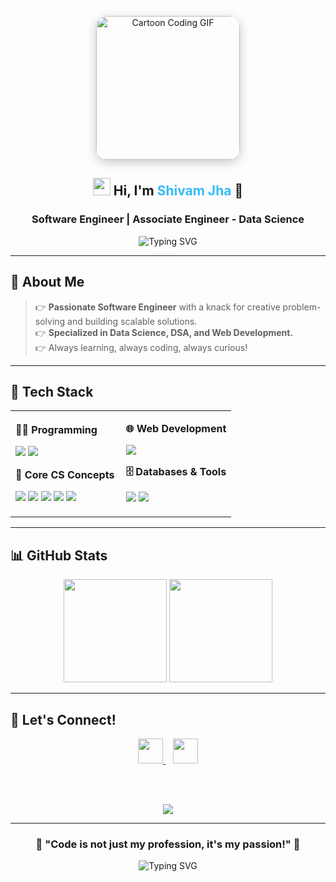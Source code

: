 <p align="center">
  <img src="https://media.giphy.com/media/LMt9638dO8dftAjtco/giphy.gif" alt="Cartoon Coding GIF" width="230" style="border-radius: 18px; box-shadow: 0 4px 16px rgba(0,0,0,0.22);">
</p>

<h2 align="center"><img src="https://img.icons8.com/color/48/000000/rocket--v2.png" width="28"/> Hi, I'm <span style="color:#36BCF7">Shivam Jha</span> 👋</h2>
<h3 align="center"> Software Engineer | Associate Engineer - Data Science</h3>

<div align="center">
  <img src="https://readme-typing-svg.herokuapp.com?font=Fira+Code&weight=500&size=22&pause=1000&color=36BCF7&center=true&vCenter=true&width=600&lines=Problem+Solver+%7C+Code+Enthusiast;Building+Robust+Solutions+with+Code;Driven+by+Curiosity+and+Logic!" alt="Typing SVG" />
</div>

---

## 🚀 About Me

> 👉 **Passionate Software Engineer** with a knack for creative problem-solving and building scalable solutions.  
> 👉 **Specialized in Data Science, DSA, and Web Development.**  
> 👉 Always learning, always coding, always curious!

---

## 🧰 Tech Stack

<table align="center">
<tr>
<td width="50%">

**👨‍💻 Programming**

<p>
<img src="https://img.shields.io/badge/C++-00599C?style=for-the-badge&logo=cplusplus&logoColor=white">
<img src="https://img.shields.io/badge/Python-3776AB?style=for-the-badge&logo=python&logoColor=white">
</p>

**🔎 Core CS Concepts**

<p>
<img src="https://img.shields.io/badge/Data%20Structures-FF6B6B?style=for-the-badge&logo=databricks&logoColor=white">
<img src="https://img.shields.io/badge/Algorithms-4ECDC4?style=for-the-badge&logo=algolia&logoColor=white">
<img src="https://img.shields.io/badge/OOPS-6A1B9A?style=for-the-badge&logo=abstract&logoColor=white">
<img src="https://img.shields.io/badge/Operating%20System-1976D2?style=for-the-badge&logo=windows&logoColor=white">
<img src="https://img.shields.io/badge/DBMS-2E7D32?style=for-the-badge&logo=sqlite&logoColor=white">
</p>

</td>
<td width="50%">

**🌐 Web Development**

<p>
<img src="https://img.shields.io/badge/Web%20Development-20232A?style=for-the-badge&logo=react&logoColor=61DAFB">
</p>

**🗄️ Databases & Tools**

<p>
<img src="https://img.shields.io/badge/SQL-4479A1?style=for-the-badge&logo=mysql&logoColor=white">
<img src="https://img.shields.io/badge/Git-F05032?style=for-the-badge&logo=git&logoColor=white">
</p>

</td>
</tr>
</table>

---

## 📊 GitHub Stats

<p align="center">
  <img src="https://github-readme-stats.vercel.app/api?username=shivamjha2110&show_icons=true&theme=radical" height="165">
  <img src="https://github-readme-streak-stats.herokuapp.com/?user=shivamjha2110&theme=radical" height="165">
</p>

---

## 🤝 Let's Connect!

<div align="center">

<a href="https://www.linkedin.com/in/shivamjha21/">
  <img src="https://img.shields.io/badge/LinkedIn-0077B5?style=for-the-badge&logo=linkedin&logoColor=white" height="40">
</a>
&nbsp;&nbsp;
<a href="mailto:shivamjha2110@gmail.com">
  <img src="https://img.shields.io/badge/Email-EA4335?style=for-the-badge&logo=gmail&logoColor=white" height="40">
</a>

<br><br>

<img src="https://komarev.com/ghpvc/?username=shivamjha2110&color=brightgreen&style=for-the-badge&label=Profile+Views">

</div>

---

<div align="center">
  
### 💫 "Code is not just my profession, it's my passion!" 🚀

<img src="https://readme-typing-svg.herokuapp.com?font=Fira+Code&weight=400&size=18&pause=1000&color=F75C7E&center=true&vCenter=true&width=435&lines=Thanks+for+visiting+my+profile!;Let's+build+something+amazing+together!;Always+ready+for+new+challenges!" alt="Typing SVG" />

</div>
